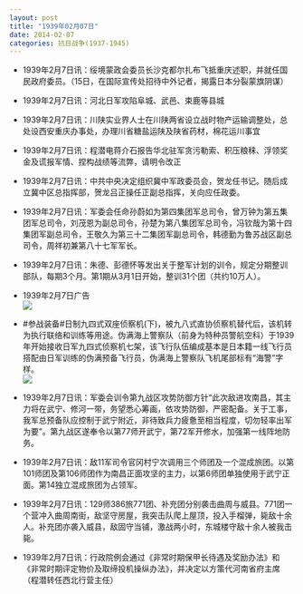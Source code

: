 ```yaml
---
layout: post
title: "1939年02月07日"
date: 2014-02-07
categories: 抗日战争(1937-1945)
---
```


<meta name="referrer" content="no-referrer" />

- 1939年2月7日讯：绥境蒙政会委员长沙克都尔扎布飞抵重庆述职，并就任国民政府委员。（15日，在国际宣传处招待中外记者，揭露日本分裂蒙旗阴谋） 

- 1939年2月7日讯：河北日军攻陷阜城、武邑、束鹿等县城 

- 1939年2月7日讯：川陕实业界人士在川陕两省设立战时物产运输调整处，总处设西安重庆办事处，办理川省糖盐运陕及陕省药材，棉花运川事宜 

- 1939年2月7日讯：程潜电蒋介石报告华北驻军贪污勒索、积压粮秣、浮领奖金及谎报军情、捏构战绩等流弊，请明令改正 

- 1939年2月7日讯：中共中央决定组织冀中军政委员会，贺龙任书记。随后成立冀中区总指挥部，贺龙吕正操任正副总指挥，关向应任政委。 

- 1939年2月7日讯：军委会任命孙蔚如为第四集团军总司令，曾万钟为第五集团军总司令，刘茂恩为副总司令，孙楚为第八集团军总司令，冯钦哉为第十四集团军副总司令，王敬久为第三十二集团军副总司令，韩德勤为鲁苏战区副总司令，周祥初兼第八十七军军长。 

- 1939年2月7日讯：朱德、彭德怀等发出关于整军计划的训令，规定分期整训部队，每期3个月。第1期从3月1日开始，整训31个团（共约10万人）。 

- 1939年2月7日广告 <br/><img src="https://ww4.sinaimg.cn/large/aca367d8jw1edamvyxd32j20kw0hajvl.jpg" />

- #参战装备#日制九四式双座侦察机(下)，被九八式直协侦察机替代后，该机转为执行联络和训练等用途。伪满海上警察队（前身为特种员警航空科）于1939年开始接收日军九四式侦察机七架，该飞行队伍编成基本是日本籍一线飞行员搭配由日军训练的伪满预备飞行员，伪满海上警察队飞机尾部标有“海警”字样。 <br/><img src="https://ww3.sinaimg.cn/large/aca367d8jw1edal55y4gej20dc0ejjt7.jpg" />

- 1939年2月7日讯：军委会训令第九战区攻势防御方针“此次敌进攻南昌，其主力将在武宁、修河一带，务望悉心筹画，依攻势防御，严密配备。关于工事，我军总预备队应控制于武宁附近，非待致兵力疲惫至相当程度，切勿轻率出军为要”。第九战区遂奉令以第77师开武宁，第72军开修水，加强第一线阵地防务。 

- 1939年2月7日讯：敌11军司令官冈村宁次调用三个师团及一个混成旅团。以第101师团及第106师团作为南昌正面攻坚的主力，以第6师团单独使用于武宁正面。第14独立混成旅团为占领军。 

- 1939年2月7日讯：129师386旅771团、补充团分别袭击曲周与威县。771团一个营冲入曲周南街，敌坚守房屋，我突击队爬上屋顶，投入手榴弹，毙敌十余人。补充团亦袭入威县，敌固守当铺，激战两小时，东城楼守敌十余人被我击毙。 

- 1939年2月7日讯：行政院例会通过《非常时期保甲长待遇及奖励办法》和《非常时期评定物价及取缔投机操纵办法》，并决定以方策代河南省府主席（程潜转任西北行营主任） 

